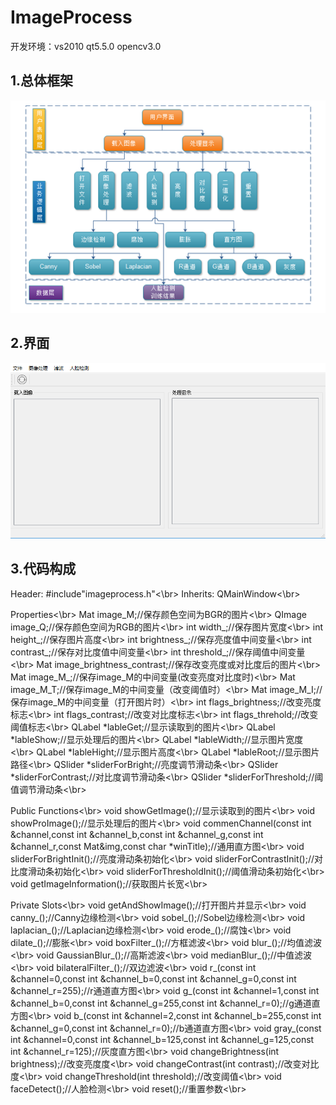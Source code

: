 # ImageProcess
开发环境：vs2010 qt5.5.0 opencv3.0
## 1.总体框架
![](https://github.com/hanAndHan/ImageProcess/blob/master/img/框架.png)
## 2.界面
![](https://github.com/hanAndHan/ImageProcess/blob/master/img/界面.png)
## 3.代码构成
Header:	#include"imageprocess.h"<\br>
Inherits:	QMainWindow<\br>

Properties<\br>
Mat image_M;//保存颜色空间为BGR的图片<\br>
QImage image_Q;//保存颜色空间为RGB的图片<\br>
int width_;//保存图片宽度<\br>
int height_;//保存图片高度<\br>
int brightness_;//保存亮度值中间变量<\br>
int contrast_;//保存对比度值中间变量<\br>
int threshold_;//保存阈值中间变量<\br>
Mat image_brightness_contrast;//保存改变亮度或对比度后的图片<\br>
Mat image_M_;//保存image_M的中间变量(改变亮度对比度时)<\br>
Mat image_M_T;//保存image_M的中间变量（改变阈值时）<\br>
Mat image_M_I;//保存image_M的中间变量（打开图片时）<\br>
int flags_brightness;//改变亮度标志<\br>
int flags_contrast;//改变对比度标志<\br>
int flags_threhold;//改变阈值标志<\br>
QLabel *lableGet;//显示读取到的图片<\br>
QLabel *lableShow;//显示处理后的图片<\br>
QLabel *lableWidth;//显示图片宽度<\br>
QLabel *lableHight;//显示图片高度<\br>
QLabel *lableRoot;//显示图片路径<\br>
QSlider *sliderForBright;//亮度调节滑动条<\br>
QSlider *sliderForContrast;//对比度调节滑动条<\br>
QSlider *sliderForThreshold;//阈值调节滑动条<\br>

Public Functions<\br>
void showGetImage();//显示读取到的图片<\br>
void showProImage();//显示处理后的图片<\br>
void commenChannel(const int &channel,const int &channel_b,const int &channel_g,const int &channel_r,const Mat&img,const char *winTitle);//通用直方图<\br>
void sliderForBrightInit();//亮度滑动条初始化<\br>
void sliderForContrastInit();//对比度滑动条初始化<\br>
void sliderForThresholdInit();//阈值滑动条初始化<\br>
void getImageInformation();//获取图片长宽<\br>

Private Slots<\br>
void getAndShowImage();//打开图片并显示<\br>
void canny_();//Canny边缘检测<\br>
void sobel_();//Sobel边缘检测<\br>
void laplacian_();//Laplacian边缘检测<\br>
void erode_();//腐蚀<\br>
void dilate_();//膨胀<\br>
void boxFilter_();//方框滤波<\br>
void blur_();//均值滤波<\br>
void GaussianBlur_();//高斯滤波<\br>
void medianBlur_();//中值滤波<\br>
void bilateralFilter_();//双边滤波<\br>
void r_(const int &channel=0,const int &channel_b=0,const int &channel_g=0,const int &channel_r=255);//r通道直方图<\br>
void g_(const int &channel=1,const int &channel_b=0,const int &channel_g=255,const int &channel_r=0);//g通道直方图<\br>
void b_(const int &channel=2,const int &channel_b=255,const int &channel_g=0,const int &channel_r=0);//b通道直方图<\br>
void gray_(const int &channel=0,const int &channel_b=125,const int &channel_g=125,const int &channel_r=125);//灰度直方图<\br>
void changeBrightness(int brightness);//改变亮度度<\br>
void changeContrast(int contrast);//改变对比度<\br>
void changeThreshold(int threshold);//改变阈值<\br>
void faceDetect();//人脸检测<\br>
void reset();//重置参数<\br>

